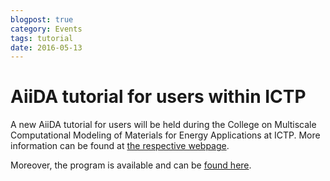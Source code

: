 ```yaml
---
blogpost: true
category: Events
tags: tutorial
date: 2016-05-13
---
```


# AiiDA tutorial for users within ICTP

A new AiiDA tutorial for users will be held during the College on Multiscale Computational Modeling of Materials for Energy Applications at ICTP. More information can be found at [the respective webpage](http://indico.ictp.it/event/7656).

Moreover, the program is available and can be [found here](http://indico.ictp.it/event/7656/other-view?view=ictptimetable).
